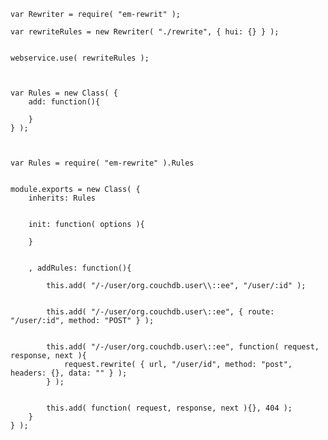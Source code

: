 




	

	
	var Rewriter = require( "em-rewrit" );

	var rewriteRules = new Rewriter( "./rewrite", { hui: {} } );


	webservice.use( rewriteRules );



	var Rules = new Class( {
		add: function(){
			
		}
	} );



	var Rules = require( "em-rewrite" ).Rules


	module.exports = new Class( {
		inherits: Rules


		init: function( options ){

		}


		, addRules: function(){

			this.add( "/-/user/org.couchdb.user\\::ee", "/user/:id" );


			this.add( "/-/user/org.couchdb.user\::ee", { route: "/user/:id", method: "POST" } );


			this.add( "/-/user/org.couchdb.user\::ee", function( request, response, next ){
				request.rewrite( { url, "/user/id", method: "post", headers: {}, data: "" } );
			} );


			this.add( function( request, response, next ){}, 404 );
		}
	} );



